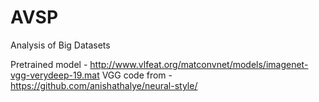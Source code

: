 # AVSP
Analysis of Big Datasets

Pretrained model - http://www.vlfeat.org/matconvnet/models/imagenet-vgg-verydeep-19.mat
VGG code from - https://github.com/anishathalye/neural-style/
